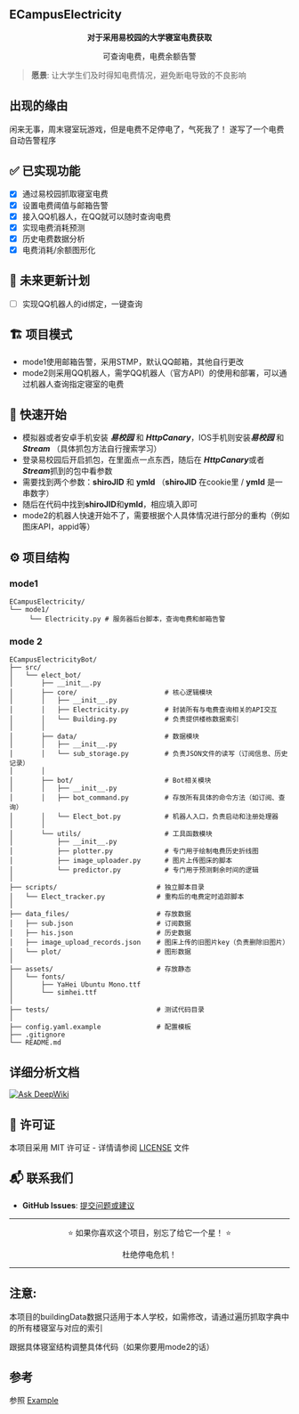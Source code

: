 ## ECampusElectricity
<div align="center"> 
  <p><strong>对于采用易校园的大学寝室电费获取</strong></p> 
  <p>可查询电费，电费余额告警</p>
</div>

> **愿景**: 让大学生们及时得知电费情况，避免断电导致的不良影响

## 出现的缘由
闲来无事，周末寝室玩游戏，但是电费不足停电了，气死我了！
遂写了一个电费自动告警程序

## ✅ 已实现功能
* [x] 通过易校园抓取寝室电费
* [x] 设置电费阈值与邮箱告警
* [x] 接入QQ机器人，在QQ就可以随时查询电费
* [x] 实现电费消耗预测
* [x] 历史电费数据分析
* [x] 电费消耗/余额图形化

## 🔄 未来更新计划
* [ ] 实现QQ机器人的id绑定，一键查询

## 🏗️ 项目模式
* mode1使用邮箱告警，采用STMP，默认QQ邮箱，其他自行更改
* mode2则采用QQ机器人，需学QQ机器人（官方API）的使用和部署，可以通过机器人查询指定寝室的电费

## 🚀 快速开始
* 模拟器或者安卓手机安装 ***易校园*** 和 ***HttpCanary***，IOS手机则安装***易校园*** 和 ***Stream***
（具体抓包方法自行搜索学习）
* 登录易校园后开启抓包，在里面点一点东西，随后在 ***HttpCanary***或者***Stream***抓到的包中看参数
* 需要找到两个参数：**shiroJID** 和 **ymId**
  （**shiroJID** 在cookie里 / **ymId** 是一串数字）
* 随后在代码中找到**shiroJID**和**ymId**，相应填入即可
* mode2的机器人快速开始不了，需要根据个人具体情况进行部分的重构（例如图床API，appid等）

## ⚙️ 项目结构
### mode1
```
ECampusElectricity/
└── mode1/
     └── Electricity.py # 服务器后台脚本，查询电费和邮箱告警
```
### mode 2
```
ECampusElectricityBot/
├── src/
│   └── elect_bot/
│       ├── __init__.py
│       ├── core/                      # 核心逻辑模块
│       │   ├── __init__.py
│       │   ├── Electricity.py         # 封装所有与电费查询相关的API交互
│       │   └── Building.py            # 负责提供楼栋数据索引
│       │
│       ├── data/                      # 数据模块
│       │   ├── __init__.py
│       │   └── sub_storage.py         # 负责JSON文件的读写（订阅信息、历史记录）
│       │
│       ├── bot/                       # Bot相关模块
│       │   ├── __init__.py
│       │   ├── bot_command.py         # 存放所有具体的命令方法（如订阅、查询）
│       │   └── Elect_bot.py           # 机器人入口，负责启动和注册处理器
│       │
│       └── utils/                     # 工具函数模块
│           ├── __init__.py
│           ├── plotter.py             # 专门用于绘制电费历史折线图
│           ├── image_uploader.py      # 图片上传图床的脚本
│           └── predictor.py           # 专门用于预测剩余时间的逻辑
│
├── scripts/                         # 独立脚本目录
│   └── Elect_tracker.py             # 重构后的电费定时追踪脚本
│
├── data_files/                      # 存放数据
│   ├── sub.json                     # 订阅数据
│   ├── his.json                     # 历史数据
│   ├── image_upload_records.json    # 图床上传的旧图片key（负责删除旧图片）
│   └── plot/                        # 图形数据
│
├── assets/                          # 存放静态
│   └── fonts/
│       ├── YaHei Ubuntu Mono.ttf
│       └── simhei.ttf
│
├── tests/                           # 测试代码目录
│
├── config.yaml.example              # 配置模板
├── .gitignore
└── README.md
```

## 详细分析文档

[![Ask DeepWiki](https://deepwiki.com/badge.svg)](https://deepwiki.com/ArisuMika520/ECampusElectricity)

## 📄 许可证

本项目采用 MIT 许可证 - 详情请参阅 [LICENSE](LICENSE) 文件
## 📬 联系我们

- **GitHub Issues**: [提交问题或建议](https://github.com/ArisuMika520/ECampusElectricity/issues)

---

<div align="center">
  <p>⭐️ 如果你喜欢这个项目，别忘了给它一个星！ ⭐️</p>
  <p>杜绝停电危机！</p>
</div>

---

## 注意:
<div>
<p>本项目的buildingData数据只适用于本人学校，如需修改，请通过遍历抓取字典中的所有楼寝室与对应的索引</p>
<p>跟据具体寝室结构调整具体代码（如果你要用mode2的话）</p>
</div>



## 参考
参照 [Example](https://github.com/ArisuMika520/ECampusElectricity/tree/main/example) 
